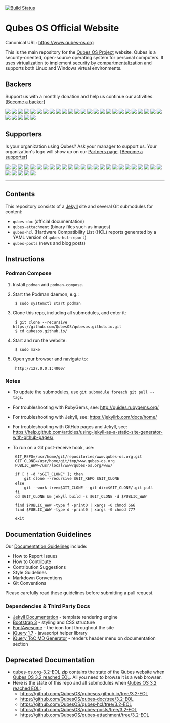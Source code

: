 [![Build Status](https://travis-ci.org/QubesOS/qubesos.github.io.svg?branch=master)](https://travis-ci.org/QubesOS/qubesos.github.io)

Qubes OS Official Website
=========================

Canonical URL: https://www.qubes-os.org

This is the main repository for the [Qubes OS Project][qubes] website. Qubes is
a security-oriented, open-source operating system for personal computers. It
uses virtualization to implement [security by compartmentalization][intro] and
supports both Linux and Windows virtual environments.


Backers
-------

Support us with a monthly donation and help us continue our activities. [[Become a backer](https://opencollective.com/qubes-os#backer)]

<a href="https://opencollective.com/qubes-os/backer/0/website" target="_blank"><img src="https://opencollective.com/qubes-os/backer/0/avatar.svg"></a>
<a href="https://opencollective.com/qubes-os/backer/1/website" target="_blank"><img src="https://opencollective.com/qubes-os/backer/1/avatar.svg"></a>
<a href="https://opencollective.com/qubes-os/backer/2/website" target="_blank"><img src="https://opencollective.com/qubes-os/backer/2/avatar.svg"></a>
<a href="https://opencollective.com/qubes-os/backer/3/website" target="_blank"><img src="https://opencollective.com/qubes-os/backer/3/avatar.svg"></a>
<a href="https://opencollective.com/qubes-os/backer/4/website" target="_blank"><img src="https://opencollective.com/qubes-os/backer/4/avatar.svg"></a>
<a href="https://opencollective.com/qubes-os/backer/5/website" target="_blank"><img src="https://opencollective.com/qubes-os/backer/5/avatar.svg"></a>
<a href="https://opencollective.com/qubes-os/backer/6/website" target="_blank"><img src="https://opencollective.com/qubes-os/backer/6/avatar.svg"></a>
<a href="https://opencollective.com/qubes-os/backer/7/website" target="_blank"><img src="https://opencollective.com/qubes-os/backer/7/avatar.svg"></a>
<a href="https://opencollective.com/qubes-os/backer/8/website" target="_blank"><img src="https://opencollective.com/qubes-os/backer/8/avatar.svg"></a>
<a href="https://opencollective.com/qubes-os/backer/9/website" target="_blank"><img src="https://opencollective.com/qubes-os/backer/9/avatar.svg"></a>
<a href="https://opencollective.com/qubes-os/backer/10/website" target="_blank"><img src="https://opencollective.com/qubes-os/backer/10/avatar.svg"></a>
<a href="https://opencollective.com/qubes-os/backer/11/website" target="_blank"><img src="https://opencollective.com/qubes-os/backer/11/avatar.svg"></a>
<a href="https://opencollective.com/qubes-os/backer/12/website" target="_blank"><img src="https://opencollective.com/qubes-os/backer/12/avatar.svg"></a>
<a href="https://opencollective.com/qubes-os/backer/13/website" target="_blank"><img src="https://opencollective.com/qubes-os/backer/13/avatar.svg"></a>
<a href="https://opencollective.com/qubes-os/backer/14/website" target="_blank"><img src="https://opencollective.com/qubes-os/backer/14/avatar.svg"></a>
<a href="https://opencollective.com/qubes-os/backer/15/website" target="_blank"><img src="https://opencollective.com/qubes-os/backer/15/avatar.svg"></a>
<a href="https://opencollective.com/qubes-os/backer/16/website" target="_blank"><img src="https://opencollective.com/qubes-os/backer/16/avatar.svg"></a>
<a href="https://opencollective.com/qubes-os/backer/17/website" target="_blank"><img src="https://opencollective.com/qubes-os/backer/17/avatar.svg"></a>
<a href="https://opencollective.com/qubes-os/backer/18/website" target="_blank"><img src="https://opencollective.com/qubes-os/backer/18/avatar.svg"></a>
<a href="https://opencollective.com/qubes-os/backer/19/website" target="_blank"><img src="https://opencollective.com/qubes-os/backer/19/avatar.svg"></a>
<a href="https://opencollective.com/qubes-os/backer/20/website" target="_blank"><img src="https://opencollective.com/qubes-os/backer/20/avatar.svg"></a>
<a href="https://opencollective.com/qubes-os/backer/21/website" target="_blank"><img src="https://opencollective.com/qubes-os/backer/21/avatar.svg"></a>
<a href="https://opencollective.com/qubes-os/backer/22/website" target="_blank"><img src="https://opencollective.com/qubes-os/backer/22/avatar.svg"></a>
<a href="https://opencollective.com/qubes-os/backer/23/website" target="_blank"><img src="https://opencollective.com/qubes-os/backer/23/avatar.svg"></a>
<a href="https://opencollective.com/qubes-os/backer/24/website" target="_blank"><img src="https://opencollective.com/qubes-os/backer/24/avatar.svg"></a>
<a href="https://opencollective.com/qubes-os/backer/25/website" target="_blank"><img src="https://opencollective.com/qubes-os/backer/25/avatar.svg"></a>
<a href="https://opencollective.com/qubes-os/backer/26/website" target="_blank"><img src="https://opencollective.com/qubes-os/backer/26/avatar.svg"></a>
<a href="https://opencollective.com/qubes-os/backer/27/website" target="_blank"><img src="https://opencollective.com/qubes-os/backer/27/avatar.svg"></a>
<a href="https://opencollective.com/qubes-os/backer/28/website" target="_blank"><img src="https://opencollective.com/qubes-os/backer/28/avatar.svg"></a>
<a href="https://opencollective.com/qubes-os/backer/29/website" target="_blank"><img src="https://opencollective.com/qubes-os/backer/29/avatar.svg"></a>


Supporters
----------

Is your organization using Qubes? Ask your manager to support us. Your organization's logo will show up on our [Partners page](https://www.qubes-os.org/partners/). [[Become a supporter](https://opencollective.com/qubes-os#supporter)]

<a href="https://opencollective.com/qubes-os/supporter/0/website" target="_blank"><img src="https://opencollective.com/qubes-os/supporter/0/avatar.svg"></a>
<a href="https://opencollective.com/qubes-os/supporter/1/website" target="_blank"><img src="https://opencollective.com/qubes-os/supporter/1/avatar.svg"></a>
<a href="https://opencollective.com/qubes-os/supporter/2/website" target="_blank"><img src="https://opencollective.com/qubes-os/supporter/2/avatar.svg"></a>
<a href="https://opencollective.com/qubes-os/supporter/3/website" target="_blank"><img src="https://opencollective.com/qubes-os/supporter/3/avatar.svg"></a>
<a href="https://opencollective.com/qubes-os/supporter/4/website" target="_blank"><img src="https://opencollective.com/qubes-os/supporter/4/avatar.svg"></a>
<a href="https://opencollective.com/qubes-os/supporter/5/website" target="_blank"><img src="https://opencollective.com/qubes-os/supporter/5/avatar.svg"></a>
<a href="https://opencollective.com/qubes-os/supporter/6/website" target="_blank"><img src="https://opencollective.com/qubes-os/supporter/6/avatar.svg"></a>
<a href="https://opencollective.com/qubes-os/supporter/7/website" target="_blank"><img src="https://opencollective.com/qubes-os/supporter/7/avatar.svg"></a>
<a href="https://opencollective.com/qubes-os/supporter/8/website" target="_blank"><img src="https://opencollective.com/qubes-os/supporter/8/avatar.svg"></a>
<a href="https://opencollective.com/qubes-os/supporter/9/website" target="_blank"><img src="https://opencollective.com/qubes-os/supporter/9/avatar.svg"></a>
<a href="https://opencollective.com/qubes-os/supporter/10/website" target="_blank"><img src="https://opencollective.com/qubes-os/supporter/10/avatar.svg"></a>
<a href="https://opencollective.com/qubes-os/supporter/11/website" target="_blank"><img src="https://opencollective.com/qubes-os/supporter/11/avatar.svg"></a>
<a href="https://opencollective.com/qubes-os/supporter/12/website" target="_blank"><img src="https://opencollective.com/qubes-os/supporter/12/avatar.svg"></a>
<a href="https://opencollective.com/qubes-os/supporter/13/website" target="_blank"><img src="https://opencollective.com/qubes-os/supporter/13/avatar.svg"></a>
<a href="https://opencollective.com/qubes-os/supporter/14/website" target="_blank"><img src="https://opencollective.com/qubes-os/supporter/14/avatar.svg"></a>
<a href="https://opencollective.com/qubes-os/supporter/15/website" target="_blank"><img src="https://opencollective.com/qubes-os/supporter/15/avatar.svg"></a>
<a href="https://opencollective.com/qubes-os/supporter/16/website" target="_blank"><img src="https://opencollective.com/qubes-os/supporter/16/avatar.svg"></a>
<a href="https://opencollective.com/qubes-os/supporter/17/website" target="_blank"><img src="https://opencollective.com/qubes-os/supporter/17/avatar.svg"></a>
<a href="https://opencollective.com/qubes-os/supporter/18/website" target="_blank"><img src="https://opencollective.com/qubes-os/supporter/18/avatar.svg"></a>
<a href="https://opencollective.com/qubes-os/supporter/19/website" target="_blank"><img src="https://opencollective.com/qubes-os/supporter/19/avatar.svg"></a>
<a href="https://opencollective.com/qubes-os/supporter/20/website" target="_blank"><img src="https://opencollective.com/qubes-os/supporter/20/avatar.svg"></a>
<a href="https://opencollective.com/qubes-os/supporter/21/website" target="_blank"><img src="https://opencollective.com/qubes-os/supporter/21/avatar.svg"></a>
<a href="https://opencollective.com/qubes-os/supporter/22/website" target="_blank"><img src="https://opencollective.com/qubes-os/supporter/22/avatar.svg"></a>
<a href="https://opencollective.com/qubes-os/supporter/23/website" target="_blank"><img src="https://opencollective.com/qubes-os/supporter/23/avatar.svg"></a>
<a href="https://opencollective.com/qubes-os/supporter/24/website" target="_blank"><img src="https://opencollective.com/qubes-os/supporter/24/avatar.svg"></a>
<a href="https://opencollective.com/qubes-os/supporter/25/website" target="_blank"><img src="https://opencollective.com/qubes-os/supporter/25/avatar.svg"></a>
<a href="https://opencollective.com/qubes-os/supporter/26/website" target="_blank"><img src="https://opencollective.com/qubes-os/supporter/26/avatar.svg"></a>
<a href="https://opencollective.com/qubes-os/supporter/27/website" target="_blank"><img src="https://opencollective.com/qubes-os/supporter/27/avatar.svg"></a>
<a href="https://opencollective.com/qubes-os/supporter/28/website" target="_blank"><img src="https://opencollective.com/qubes-os/supporter/28/avatar.svg"></a>
<a href="https://opencollective.com/qubes-os/supporter/29/website" target="_blank"><img src="https://opencollective.com/qubes-os/supporter/29/avatar.svg"></a>

--------------------------------------------------------------------------------

Contents
--------

This repository consists of a [Jekyll] site and several Git submodules for
content:

 - `qubes-doc` (official documentation)
 - `qubes-attachment` (binary files such as images)
 - `qubes-hcl` (Hardware Compatibility List (HCL) reports generated by a YAML
   version of `qubes-hcl-report`)
 - `qubes-posts` (news and blog posts)

Instructions
------------

### Podman Compose ###

1. Install `podman` and `podman-compose`.

2. Start the Podman daemon, e.g.:

        $ sudo systemctl start podman

3. Clone this repo, including all submodules, and enter it:

        $ git clone --recursive https://github.com/QubesOS/qubesos.github.io.git
        $ cd qubesos.github.io/

4. Start and run the website:

        $ sudo make

5. Open your browser and navigate to:

        http://127.0.0.1:4000/

### Notes ###

 - To update the submodules, use `git submodule foreach git pull --tags`.
 - For troubleshooting with RubyGems, see: <http://guides.rubygems.org/>
 - For troubleshooting with Jekyll, see: <https://jekyllrb.com/docs/home/>
 - For troubleshooting with GitHub pages and Jekyll, see: <https://help.github.com/articles/using-jekyll-as-a-static-site-generator-with-github-pages/>
 - To run on a Git post-receive hook, use:

        GIT_REPO=/usr/home/git/repositories/www.qubes-os.org.git
        GIT_CLONE=/usr/home/git/tmp/www.qubes-os.org
        PUBLIC_WWW=/usr/local/www/qubes-os.org/www/

        if [ ! -d "$GIT_CLONE" ]; then
            git clone --recursive $GIT_REPO $GIT_CLONE
        else
            git --work-tree=$GIT_CLONE --git-dir=$GIT_CLONE/.git pull
        fi
        cd $GIT_CLONE && jekyll build -s $GIT_CLONE -d $PUBLIC_WWW

        find $PUBLIC_WWW -type f -print0 | xargs -0 chmod 666
        find $PUBLIC_WWW -type d -print0 | xargs -0 chmod 777

        exit

Documentation Guidelines
------------------------

Our [Documentation Guidelines] include:
 - How to Report Issues
 - How to Contribute
 - Contribution Suggestions
 - Style Guidelines
 - Markdown Conventions
 - Git Conventions

Please carefully read these guidelines before submitting a pull request.

### Dependencies & Third Party Docs ###

 - [Jekyll Documentation] - template rendering engine
 - [Bootstrap 3] - styling and CSS structure
 - [FontAwesome] - the icon font throughout the site
 - [jQuery 1.7] - javascript helper library
 - [jQuery ToC MD Generator] - renders header menu on documentation section

Deprecated Documentation
------------------------

 - [qubes-os.org-3.2-EOL.zip] contains the state of the Qubes website when
   [Qubes OS 3.2 reached EOL]. All you need to browse it is a web browser.
 - Here is the state of this repo and all submodules when [Qubes OS 3.2 reached
   EOL]:
   - https://github.com/QubesOS/qubesos.github.io/tree/3.2-EOL
   - https://github.com/QubesOS/qubes-doc/tree/3.2-EOL
   - https://github.com/QubesOS/qubes-hcl/tree/3.2-EOL
   - https://github.com/QubesOS/qubes-posts/tree/3.2-EOL
   - https://github.com/QubesOS/qubes-attachment/tree/3.2-EOL


[qubes]: https://github.com/QubesOS
[intro]: https://www.qubes-os.org/intro/
[Documentation Guidelines]: https://www.qubes-os.org/doc/doc-guidelines/
[Jekyll]: https://jekyllrb.com/
[Jekyll Documentation]: http://jekyllrb.com/docs/
[FontAwesome]: http://fontawesome.io
[Bootstrap 3]: http://getbootstrap.com
[jQuery 1.7]: http://api.jquery.com
[jQuery ToC MD Generator]: https://github.com/dafi/tocmd-generator
[gh-fork]: https://guides.github.com/activities/forking/
[gh-pull]: https://help.github.com/articles/using-pull-requests/
[patch]: https://www.qubes-os.org/doc/source-code/#sending-a-patch
[qubes-os.org-3.2-EOL.zip]: https://github.com/QubesOS/qubesos.github.io/releases/download/3.2-EOL/qubes-os.org-3.2-EOL.zip
[Qubes OS 3.2 reached EOL]: https://www.qubes-os.org/news/2019/03/28/qubes-3-2-has-reached-eol/

